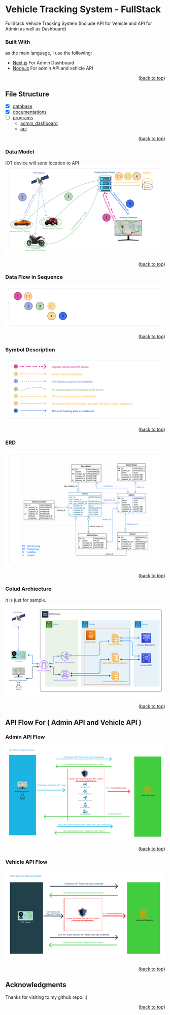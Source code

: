 <div id="top"></div> 

# Vehicle Tracking System - FullStack
FullStack Vehicle Tracking System (Include API for Vehicle and API for Admin as well as Dashboard)  

### Built With

as the main language, I use the following:

* [Next.js](https://nextjs.org/) For Admin Dashboard
* [NodeJs](https://nodejs.org/en/) For admin API and vehicle API

<p align="right">(<a href="#top">back to top</a>)</p>

## File Structure

- [x] [database](https://github.com/helloakn/VehicleTrackingSystem-FullStack/tree/main/database) 
- [x] [documentations](https://github.com/helloakn/VehicleTrackingSystem-FullStack/tree/main/documentations) 
- [ ] [programs](https://github.com/helloakn/VehicleTrackingSystem-FullStack/tree/main/programs) 
    - [admin_dashboard](https://github.com/helloakn/VehicleTrackingSystem-FullStack/tree/main/programs/admin_dashboard) 
    - [api](https://github.com/helloakn/VehicleTrackingSystem-FullStack/tree/main/programs/api) 
<p align="right">(<a href="#top">back to top</a>)</p>

### Data Model
IOT device will send location to API
![alt text](resource/data-model.png)

<p align="right">(<a href="#top">back to top</a>)</p>

### Data Flow in Sequence
![alt text](resource/data-flow-sequence.png)

<p align="right">(<a href="#top">back to top</a>)</p>

### Symbol Description
![alt text](resource/symbol-description.png)

<p align="right">(<a href="#top">back to top</a>)</p>

### ERD
![alt text](resource/erd.png)

<p align="right">(<a href="#top">back to top</a>)</p>


### Colud Archiecture
It is just for sample.
![alt text](resource/cloud-archie.png)

<p align="right">(<a href="#top">back to top</a>)</p>

## API Flow For ( Admin API and Vehicle API )
### Admin API Flow
![alt text](resource/dashboard-api-flow.png)
<p align="right">(<a href="#top">back to top</a>)</p>

### Vehicle API Flow
![alt text](resource/vehicle-api-flow.png)
<p align="right">(<a href="#top">back to top</a>)</p>

## Acknowledgments
Thanks for visiting to my github repo. :)
<p align="right">(<a href="#top">back to top</a>)</p>
